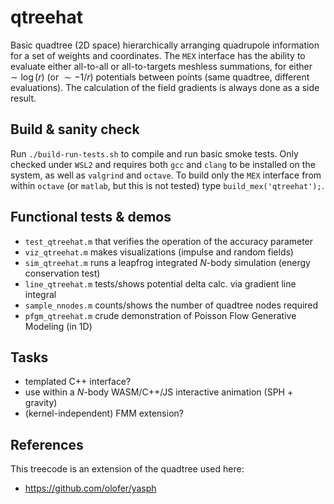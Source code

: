 # qtreehat
Basic quadtree (2D space) hierarchically arranging quadrupole information for a set of weights and coordinates. The `MEX` interface has the ability to evaluate either all-to-all or all-to-targets meshless summations, for either $\sim \log(r)$ (or $\sim -1/r$) potentials between points (same quadtree, different evaluations). The calculation of the field gradients is always done as a side result. 

## Build & sanity check
Run `./build-run-tests.sh` to compile and run basic smoke tests. Only checked under `WSL2` and requires both `gcc` and `clang` to be installed on the system, as well as `valgrind` and `octave`. To build only the `MEX` interface from within `octave` (or `matlab`, but this is not tested) type `build_mex('qtreehat');`.

## Functional tests & demos
- `test_qtreehat.m` that verifies the operation of the accuracy parameter
- `viz_qtreehat.m` makes visualizations (impulse and random fields)
- `sim_qtreehat.m` runs a leapfrog integrated $N$-body simulation (energy conservation test)
- `line_qtreehat.m` tests/shows potential delta calc. via gradient line integral
- `sample_nnodes.m` counts/shows the number of quadtree nodes required 
- `pfgm_qtreehat.m` crude demonstration of Poisson Flow Generative Modeling (in 1D)

## Tasks
- templated C++ interface?
- use within a $N$-body WASM/C++/JS interactive animation (SPH + gravity)
- (kernel-independent) FMM extension?

## References
This treecode is an extension of the quadtree used here:
- https://github.com/olofer/yasph
